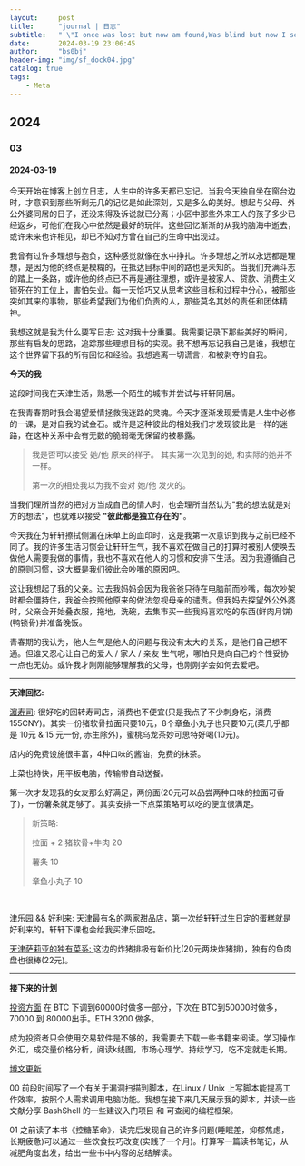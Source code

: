 ```yaml
---
layout:     post
title:      "journal | 日志"
subtitle:   " \"I once was lost but now am found,Was blind but now I see. \""
date:       2024-03-19 23:06:45
author:     "bs0bj"
header-img: "img/sf_dock04.jpg"
catalog: true
tags:
    - Meta
---
```


## 2024

### 03

#### 2024-03-19

今天开始在博客上创立日志，人生中的许多天都已忘记。当我今天独自坐在窗台边时，才意识到那些所剩无几的记忆是如此深刻，又是多么的美好。想起与父母、外公外婆同居的日子，还没来得及诉说就已分离；小区中那些外来工人的孩子多少已经返乡，可他们在我心中依然是最好的玩伴。这些回忆渐渐的从我的脑海中逝去，或许未来也许相见，却已不知对方曾在自己的生命中出现过。

我曾有过许多理想与抱负，这种感觉就像在水中挣扎。许多理想之所以永远都是理想，是因为他的终点是模糊的，在抵达目标中间的路也是未知的。当我们充满斗志的踏上一条路，或许他的终点已不再是通往理想，或许是被家人、贷款、消费主义锁死在的工位上，害怕失业。每一天恰巧又从思考这些目标和过程中分心，被那些突如其来的事物，那些希望我们为他们负责的人，那些莫名其妙的责任和团体精神。

我想这就是我为什么要写日志: 这对我十分重要。我需要记录下那些美好的瞬间，那些有启发的思路，追踪那些理想目标的实现。我不想再忘记我自己是谁，我想在这个世界留下我的所有回忆和经验。我想逃离一切谎言，和被剥夺的自我。

**今天的我**

这段时间我在天津生活，熟悉一个陌生的城市并尝试与轩轩同居。

在我青春期时我会渴望爱情拯救我迷路的灵魂。今天才逐渐发现爱情是人生中必修的一课，是对自我的试金石。或许是这种彼此的相处我们才发现彼此是一样的迷路，在这种关系中会有无数的脆弱毫无保留的被暴露。

> 我是否可以接受 她/他 原来的样子。
> 其实第一次见到的她, 和实际的她并不一样。
> 
> 第一次的相处我以为我不会对 她/他 发火的。

当我们理所当然的把对方当成自己的情人时，也会理所当然认为"我的想法就是对方的想法"，也就难以接受 **"彼此都是独立存在的"**。

今天我在为轩轩擦拭侧漏在床单上的血印时，这是我第一次意识到我与之前已经不同了。我的许多生活习惯会让轩轩生气，我不喜欢在做自己的打算时被别人使唤去做他人需要我做的事情，我也不喜欢在他人的习惯和安排下生活。因为我遵循自己的原则习惯，这大概是我们彼此会吵嘴的原因吧。

这让我想起了我的父亲。过去我妈妈会因为我爸爸只待在电脑前而吵嘴，每次吵架时都会僵持住，我爸会按照他原来的做法忽视母亲的谴责。但我妈去探望外公外婆时，父亲会开始叠衣服，拖地，洗碗，去集市买一些我妈喜欢吃的东西(鲜肉月饼)(鸭锁骨)并准备晚饭。

青春期的我认为，他人生气是他人的问题与我没有太大的关系，是他们自己想不通。但谁又忍心让自己的爱人 / 家人 / 亲友 生气呢，哪怕只是向自己的个性妥协一点也无妨。或许我才刚刚能够理解我的父母，也刚刚学会如何去爱吧。

***

**天津回忆:**

<u>濵寿司</u>: 很好吃的回转寿司店，消费也不便宜(只是我点了不少刺身吃，消费155CNY)。其实一份猪软骨拉面只要10元，8个章鱼小丸子也只要10元(菜几乎都是 10元 & 15 元一份, 赤生除外)，蜜桃乌龙茶妙可思特好喝(10元)。

店内的免费设施很丰富，4种口味的酱油，免费的抹茶。

上菜也特快，用平板电脑，传输带自动送餐。

第一次才发现我的女友那么好满足，两份面(20元可以品尝两种口味的拉面可香了)，一份薯条就足够了。其实安排一下点菜策略可以吃的便宜很满足。

> 新策略:
> 
> 拉面 + 2 猪软骨+牛肉 20
> 
> 薯条 10
> 
> 章鱼小丸子 10

<br/>

<u>津乐园 && 好利来</u>: 天津最有名的两家甜品店，第一次给轩轩过生日定的蛋糕就是好利来的。轩轩下课也会给我买津乐园吃。

<u>天津萨莉亚的独有菜系: </u>这边的炸猪排极有新价比(20元两块炸猪排)，独有的鱼肉盘也很棒(22元)。

***

**接下来的计划**

<u>投资方面</u>
在 BTC 下调到60000时做多一部分，下次在 BTC到50000时做多，70000 到 80000出手。ETH 3200 做多。

成为投资者只会使用交易软件是不够的，我需要去下载一些书籍来阅读。学习操作外汇，成交量价格分析，阅读k线图，市场心理学。持续学习，吃不定就走长期。

<u>博文更新</u>

00
前段时间写了一个有关于漏洞扫描到脚本，在Linux / Unix 上写脚本能提高工作效率，按照个人需求调用电脑功能。我想在接下来几天展示我的脚本，并读一些文献分享 BashShell 的一些建议入门项目 和 可查阅的编程框架。

01
之前读了本书《控糖革命》，读完后发现自己的许多问题(睡眠差，抑郁焦虑，长期疲惫)可以通过一些饮食技巧改变(实践了一个月)。打算写一篇读书笔记，从减肥角度出发，给出一些书中内容的总结解读。
